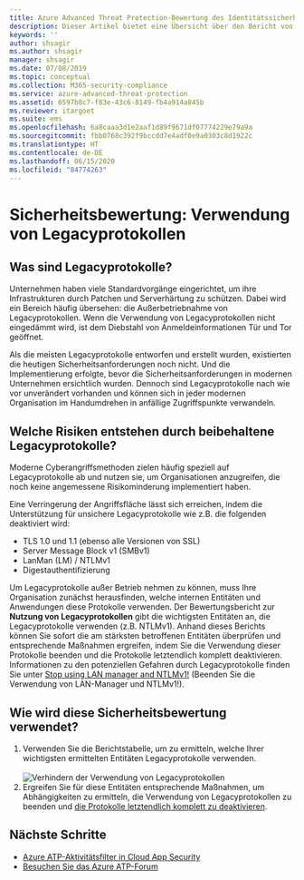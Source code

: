 ```yaml
---
title: Azure Advanced Threat Protection-Bewertung des Identitätssicherheitsstatus von Legacyprotokollen
description: Dieser Artikel bietet eine Übersicht über den Bericht von Azure ATP zur Bewertung des Identitätssicherheitsstatus von Legacyprotokollen.
keywords: ''
author: shsagir
ms.author: shsagir
manager: shsagir
ms.date: 07/08/2019
ms.topic: conceptual
ms.collection: M365-security-compliance
ms.service: azure-advanced-threat-protection
ms.assetid: 6597b8c7-f83e-43c6-8149-fb4a914a845b
ms.reviewer: itargoet
ms.suite: ems
ms.openlocfilehash: 6a8caaa3d1e2aaf1d89f9671df07774229e79a9a
ms.sourcegitcommit: fbb0768c392f9bccdd7e4adf0e9a0303c8d1922c
ms.translationtype: HT
ms.contentlocale: de-DE
ms.lasthandoff: 06/15/2020
ms.locfileid: "84774263"
---
```

# <a name="security-assessment-legacy-protocols-usage"></a>Sicherheitsbewertung: Verwendung von Legacyprotokollen 
 
## <a name="what-are-legacy-protocols"></a>Was sind Legacyprotokolle?

Unternehmen haben viele Standardvorgänge eingerichtet, um ihre Infrastrukturen durch Patchen und Serverhärtung zu schützen. Dabei wird ein Bereich häufig übersehen: die Außerbetriebnahme von Legacyprotokollen. Wenn die Verwendung von Legacyprotokollen nicht eingedämmt wird, ist dem Diebstahl von Anmeldeinformationen Tür und Tor geöffnet. 

Als die meisten Legacyprotokolle entworfen und erstellt wurden, existierten die heutigen Sicherheitsanforderungen noch nicht. Und die Implementierung erfolgte, bevor die Sicherheitsanforderungen in modernen Unternehmen ersichtlich wurden. Dennoch sind Legacyprotokolle nach wie vor unverändert vorhanden und können sich in jeder modernen Organisation im Handumdrehen in anfällige Zugriffspunkte verwandeln. 

## <a name="what-risks-do-retained-legacy-protocols-introduce"></a>Welche Risiken entstehen durch beibehaltene Legacyprotokolle? 

Moderne Cyberangriffsmethoden zielen häufig speziell auf Legacyprotokolle ab und nutzen sie, um Organisationen anzugreifen, die noch keine angemessene Risikominderung implementiert haben. 

Eine Verringerung der Angriffsfläche lässt sich erreichen, indem die Unterstützung für unsichere Legacyprotokolle wie z.B. die folgenden deaktiviert wird: 

- TLS 1.0 und 1.1 (ebenso alle Versionen von SSL)
- Server Message Block v1 (SMBv1)
- LanMan (LM) / NTLMv1
- Digestauthentifizierung

Um Legacyprotokolle außer Betrieb nehmen zu können, muss Ihre Organisation zunächst herausfinden, welche internen Entitäten und Anwendungen diese Protokolle verwenden. Der Bewertungsbericht zur **Nutzung von Legacyprotokollen** gibt die wichtigsten Entitäten an, die Legacyprotokolle verwenden (z.B. NTLMv1). Anhand dieses Berichts können Sie sofort die am stärksten betroffenen Entitäten überprüfen und entsprechende Maßnahmen ergreifen, indem Sie die Verwendung dieser Protokolle beenden und die Protokolle letztendlich komplett deaktivieren. Informationen zu den potenziellen Gefahren durch Legacyprotokolle finden Sie unter [Stop using LAN manager and NTLMv1!](https://blogs.technet.microsoft.com/miriamxyra/2017/11/07/stop-using-lan-manager-and-ntlmv1/) (Beenden Sie die Verwendung von LAN-Manager und NTLMv1!).


## <a name="how-do-i-use-this-security-assessment"></a>Wie wird diese Sicherheitsbewertung verwendet? 
1. Verwenden Sie die Berichtstabelle, um zu ermitteln, welche Ihrer wichtigsten ermittelten Entitäten Legacyprotokolle verwenden.  
    <br>![Verhindern der Verwendung von Legacyprotokollen](media/atp-cas-isp-legacy-protocols-2.png)
1. Ergreifen Sie für diese Entitäten entsprechende Maßnahmen, um Abhängigkeiten zu ermitteln, die Verwendung von Legacyprotokollen zu beenden und [die Protokolle letztendlich komplett zu deaktivieren](https://blogs.technet.microsoft.com/miriamxyra/2017/11/07/stop-using-lan-manager-and-ntlmv1/). 

## <a name="next-steps"></a>Nächste Schritte
- [Azure ATP-Aktivitätsfilter in Cloud App Security](atp-activities-filtering-mcas.md)
- [Besuchen Sie das Azure ATP-Forum](https://aka.ms/azureatpcommunity)
